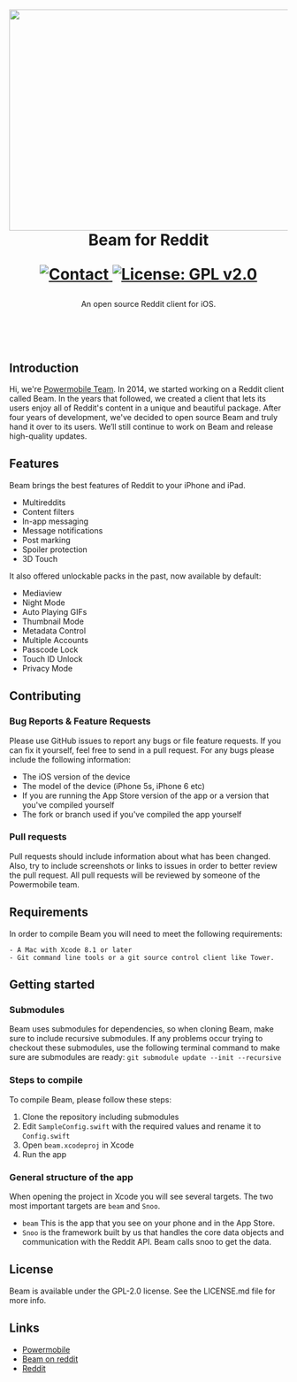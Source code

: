 <h1 align="center">
  <img src="https://raw.githubusercontent.com/PowerMobileWeb/NewsApp/master/Docs/screens.png" width="700" height="400"><br>
  Beam for Reddit<br>
  <p align="center">
    <a href="https://twitter.com/madePowermobile">
    <img src="https://img.shields.io/badge/contact-madePowermobile-blue.svg?style=flat" alt="Contact"> 
    </a>
    <a href="LICENSE.md">
    <img src="https://img.shields.io/badge/license-GPL--2.0-red.svg?style=flat" alt="License: GPL v2.0"> 
    </a>
  </p>
</h1>

<p align="center">An open source Reddit client for iOS.</p>

<br>
<br>

<!--<p align="center">
  <img src="Docs/screens.png" width="705" alt="Beam">
</p> -->

<br>

## Introduction

Hi, we're [Powermobile Team](https://powermobile.org/). In 2014, we started working on a Reddit client called Beam. In the years that followed, we created a client that lets its users enjoy all of Reddit's content in a unique and beautiful package. After four years of development, we've decided to open source Beam and truly hand it over to its users. We’ll still continue to work on Beam and release high-quality updates.

## Features

Beam brings the best features of Reddit to your iPhone and iPad.

- Multireddits
- Content filters
- In-app messaging
- Message notifications
- Post marking
- Spoiler protection
- 3D Touch

It also offered unlockable packs in the past, now available by default:

- Mediaview
- Night Mode
- Auto Playing GIFs
- Thumbnail Mode
- Metadata Control
- Multiple Accounts
- Passcode Lock
- Touch ID Unlock
- Privacy Mode

## Contributing

### Bug Reports & Feature Requests
Please use GitHub issues to report any bugs or file feature requests. If you can fix it yourself, feel free to send in a pull request.
For any bugs please include the following information:
- The iOS version of the device
- The model of the device (iPhone 5s, iPhone 6 etc)
- If you are running the App Store version of the app or a version that you've compiled yourself
- The fork or branch used if you've compiled the app yourself

### Pull requests

Pull requests should include information about what has been changed. Also, try to include screenshots or links to issues in order to better review the pull request.
All pull requests will be reviewed by someone of the Powermobile team.

## Requirements

In order to compile Beam you will need to meet the following requirements:
```
- A Mac with Xcode 8.1 or later
- Git command line tools or a git source control client like Tower. 
```

## Getting started

### Submodules
Beam uses submodules for dependencies, so when cloning Beam, make sure to include recursive submodules. 
If any problems occur trying to checkout these submodules, use the following terminal command to make sure are submodules are ready:
```git submodule update --init --recursive```

### Steps to compile
To compile Beam, please follow these steps: 
1. Clone the repository including submodules
2. Edit `SampleConfig.swift` with the required values and rename it to `Config.swift`
3. Open `beam.xcodeproj` in Xcode
4. Run the app

### General structure of the app

When opening the project in Xcode you will see several targets. The two most important targets are `beam` and `Snoo`. 
- `beam` This is the app that you see on your phone and in the App Store. 
- `Snoo` is the framework built by us that handles the core data objects and communication with the Reddit API. Beam calls snoo to get the data.

## License
Beam is available under the GPL-2.0 license. See the LICENSE.md file for more info.

## Links
- [Powermobile](https://powermobile.org/)
- [Beam on reddit](https://www.reddit.com/r/beamreddit/)
- [Reddit](https://www.reddit.com/)
